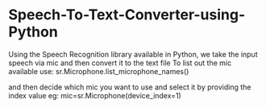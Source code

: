 # Speech-To-Text-Converter-using-Python
Using the Speech Recognition library available in Python, we take the input speech via mic and then convert it to the text file
To list out the mic available use:
sr.Microphone.list_microphone_names()

and then decide which mic you want to use and select it by providing the index value
eg: mic=sr.Microphone(device_index=1)
